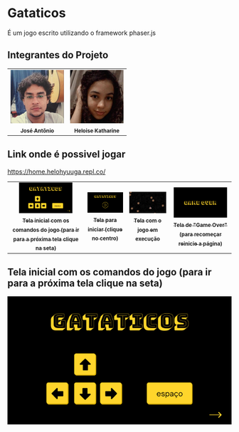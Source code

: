 # Gataticos
É um jogo escrito utilizando o framework phaser.js

## Integrantes do Projeto

<table>
  <tr>
    <td align="center">
      <a href="https://github.com/Josefreitas788">
        <img src="https://github.com/Josefreitas788/Gataticos/blob/master/ImagensParaReadme/jose.jpg" heigth="120px;" width="120px;"  alt="Jose"/><br>
        <sub>
          <b>José Antônio</b>
        </sub>
      </a>
    </td>
    <td align="center">
      <a href="https://github.com/HeloiseKatharine">
        <img src="https://github.com/Josefreitas788/Gataticos/blob/master/ImagensParaReadme/heloise.jpg" heigth="120px;" width="120px;" alt="Heloise"/><br>
        <sub>
          <b>Heloise Katharine</b>
        </sub>
      </a>
    </td>
   </tr>
  </table>
   
## Link onde é possivel jogar
https://home.helohyuuga.repl.co/


<table>
  <tr>
    <td align="center">
      <a href="https://github.com/Josefreitas788">
        <img src="https://github.com/Josefreitas788/Gataticos/blob/master/ImagensParaReadme/print1.png" heigth="120px;" width="120px;"/><br>
        <sub>
          <b>Tela inicial com os comandos do jogo</b>
          <b>(para ir para a próxima tela clique na seta)</b>
        </sub>
      </a>
    </td>
    <td align="center">
      <a href="https://github.com/Josefreitas788">
        <img src="https://github.com/Josefreitas788/Gataticos/blob/master/ImagensParaReadme/print2.png" heigth="120px;" width="120px;"  /><br>
        <sub>
          <b>Tela para iniciar</b>
          <b>(clique no centro)</b>          
        </sub>
      </a>
    </td>
    <td align="center">
      <a href="https://github.com/Josefreitas788">
        <img src="https://github.com/Josefreitas788/Gataticos/blob/master/ImagensParaReadme/print3.png" heigth="120px;" width="120px;" /><br>
        <sub>
          <b>Tela com o jogo em execução</b>
        </sub>
      </a>
    </td>
    <td align="center">
      <a href="https://github.com/Josefreitas788">
        <img src="https://github.com/Josefreitas788/Gataticos/blob/master/ImagensParaReadme/print4.png" heigth="120px;" width="120px;"  /><br>
        <sub>
          <b>Tela de "Game Over"</b>
          <b>(para recomeçar reinicie a página)</b>
        </sub>
      </a>
    </td>
   </tr>
  </table>

## Tela inicial com os comandos do jogo (para ir para a próxima tela clique na seta)
<img src = "https://github.com/Josefreitas788/Gataticos/blob/master/ImagensParaReadme/print1.png">
